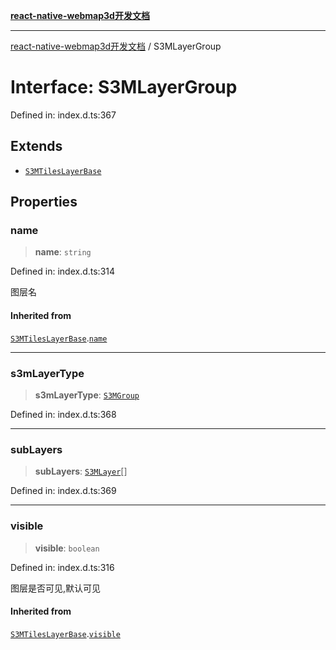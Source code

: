 [**react-native-webmap3d开发文档**](../README.md)

***

[react-native-webmap3d开发文档](../globals.md) / S3MLayerGroup

# Interface: S3MLayerGroup

Defined in: index.d.ts:367

## Extends

- [`S3MTilesLayerBase`](S3MTilesLayerBase.md)

## Properties

### name

> **name**: `string`

Defined in: index.d.ts:314

图层名

#### Inherited from

[`S3MTilesLayerBase`](S3MTilesLayerBase.md).[`name`](S3MTilesLayerBase.md#name)

***

### s3mLayerType

> **s3mLayerType**: [`S3MGroup`](../enumerations/S3MLayerType.md#s3mgroup)

Defined in: index.d.ts:368

***

### subLayers

> **subLayers**: [`S3MLayer`](../type-aliases/S3MLayer.md)[]

Defined in: index.d.ts:369

***

### visible

> **visible**: `boolean`

Defined in: index.d.ts:316

图层是否可见,默认可见

#### Inherited from

[`S3MTilesLayerBase`](S3MTilesLayerBase.md).[`visible`](S3MTilesLayerBase.md#visible)
